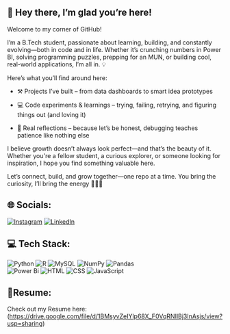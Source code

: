 ## 🚀 Hey there, I’m glad you’re here!

Welcome to my corner of GitHub!

I’m a B.Tech student, passionate about learning, building, and constantly evolving—both in code and in life. Whether it’s crunching numbers in Power BI, solving programming puzzles, prepping for an MUN, or building cool, real-world applications, I’m all in. 💡

Here’s what you’ll find around here:

- ⚒️ Projects I’ve built – from data dashboards to smart idea prototypes

- 💻 Code experiments & learnings – trying, failing, retrying, and figuring things out (and loving it)

- 🧠 Real reflections – because let’s be honest, debugging teaches patience like nothing else

I believe growth doesn’t always look perfect—and that’s the beauty of it. Whether you're a fellow student, a curious explorer, or someone looking for inspiration, I hope you find something valuable here.

Let’s connect, build, and grow together—one repo at a time.
You bring the curiosity, I’ll bring the energy 🚴‍♂️🔥

## 🌐 Socials:
[![Instagram](https://img.shields.io/badge/Instagram-%23E4405F.svg?logo=Instagram&logoColor=white)](https://www.instagram.com/jaykumardas33/)
[![LinkedIn](https://img.shields.io/badge/LinkedIn-%230077B5.svg?logo=linkedin&logoColor=white)](www.linkedin.com/in/jaykumardas33)

## 💻 Tech Stack:
![Python](https://img.shields.io/badge/python-3670A0?style=plastic&logo=python&logoColor=ffdd54) 
![R](https://img.shields.io/badge/r-%23276DC3.svg?style=plastic&logo=r&logoColor=white) 
![MySQL](https://img.shields.io/badge/mysql-4479A1.svg?style=plastic&logo=mysql&logoColor=white) 
![NumPy](https://img.shields.io/badge/numpy-%23013243.svg?style=plastic&logo=numpy&logoColor=white) 
![Pandas](https://img.shields.io/badge/pandas-%23150458.svg?style=plastic&logo=pandas&logoColor=white)  
![Power Bi](https://img.shields.io/badge/power_bi-F2C811?style=plastic&logo=powerbi&logoColor=black) 
![HTML](https://img.shields.io/badge/html-%23E34F26.svg?style=plastic&logo=html5\&logoColor=white)
![CSS](https://img.shields.io/badge/css-%231572B6.svg?style=plastic&logo=css3&logoColor=white)
![JavaScript](https://img.shields.io/badge/javascript-%23F7DF1E.svg?style=plastic&logo=javascript&logoColor=black) 

## 📄Resume:
Check out my Resume here:
(https://drive.google.com/file/d/1BMsyvZeIYlp68X_F0VqRNIlBj3InAsjs/view?usp=sharing)





